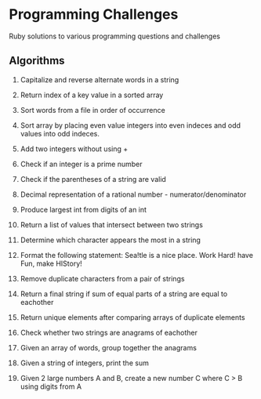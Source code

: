 # Programming Challenges #

Ruby solutions to various programming questions and challenges

## Algorithms ##

1. Capitalize and reverse alternate words in a string

2. Return index of a key value in a sorted array

3. Sort words from a file in order of occurrence

4. Sort array by placing even value integers into even indeces and odd values into odd indeces.

5. Add two integers without using + 

6. Check if an integer is a prime number

7. Check if the parentheses of a string are valid

8. Decimal representation of a rational number - numerator/denominator

9. Produce largest int from digits of an int

10. Return a list of values that intersect between two strings

11. Determine which character appears the most in a string

12. Format the following statement:
     Sea!tle is a nice place. Work Hard! have Fun, make HIStory!

13. Remove duplicate characters from a pair of strings

14. Return a final string if sum of equal parts of a string are equal to eachother

15. Return unique elements after comparing arrays of duplicate elements

16. Check whether two strings are anagrams of eachother

17. Given an array of words, group together the anagrams

18. Given a string of integers, print the sum

19. Given 2 large numbers A and B, create a new number C where C > B using digits from A